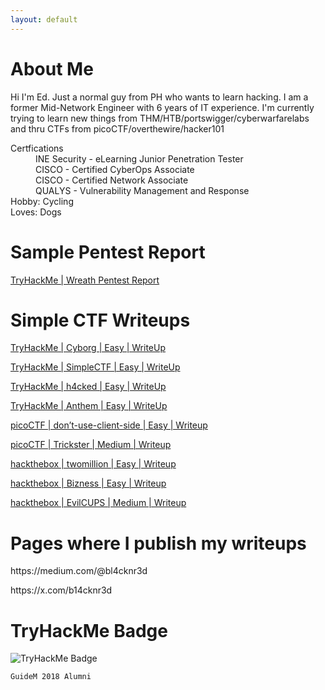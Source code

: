 ```yaml
---
layout: default
---
```

# About Me

Hi I'm Ed. Just a normal guy from PH who wants to learn hacking. I am a former Mid-Network Engineer with 6 years of IT experience. 
I'm currently trying to learn new things from THM/HTB/portswigger/cyberwarfarelabs and thru CTFs from picoCTF/overthewire/hacker101

<!--### Definition lists can be used with HTML syntax..-->

<dl>
<dt>Certfications</dt>
  <dd>INE Security - eLearning Junior Penetration Tester</dd>
  <dd>CISCO - Certified CyberOps Associate</dd>
  <dd>CISCO - Certified Network Associate</dd>
  <dd>QUALYS - Vulnerability Management and Response	</dd>
<dt>Hobby: Cycling</dt>
<dt>Loves: Dogs</dt>
</dl>

# Sample Pentest Report
<a href="https://github.com/blacknred04/bl4cknr3d.github.io/blob/main/PDF/Wreath%20-%20Penetration%20Testing%20Report.pdf" target="_blank"> TryHackMe | Wreath Pentest Report </a>

# Simple CTF Writeups
<p><a href="https://medium.com/@bl4cknr3d/tryhackme-cyborg-easy-writeup-4374b70a870d" target="_blank" rel="nofollow"> TryHackMe | Cyborg | Easy | WriteUp </a></p>
<p><a href="https://medium.com/@bl4cknr3d/tryhackme-simplectf-easy-writeup-69974ccc3017" target="_blank" rel="nofollow"> TryHackMe | SimpleCTF | Easy | WriteUp </a></p>
<p><a href="https://medium.com/@bl4cknr3d/tryhackme-h4cked-easy-writeup-863770bcc720" target="_blank" rel="nofollow"> TryHackMe | h4cked | Easy | WriteUp </a></p>
<p><a href="https://medium.com/@bl4cknr3d/tryhackme-anthem-easy-writeup-0e0ae57f754f" target="_blank" rel="nofollow"> TryHackMe | Anthem | Easy | WriteUp </a></p>
<p><a href="https://medium.com/@bl4cknr3d/tryhackme-cyborg-easy-writeup-4374b70a870d" target="_blank" rel="nofollow"> picoCTF | don’t-use-client-side | Easy | Writeup </a></p>
<p><a href="https://medium.com/@bl4cknr3d/picoctf-trickster-medium-writeup-dda7e0bfc816" target="_blank" rel="nofollow"> picoCTF | Trickster | Medium | Writeup </a></p>
<p><a href="https://medium.com/@bl4cknr3d/hackthebox-unified-easy-writeup-b3eb38be7a44" target="_blank" rel="nofollow"> hackthebox | twomillion | Easy | Writeup </a></p>
<p><a href="https://medium.com/@bl4cknr3d/hackthebox-bizness-easy-writeup-8e006cf37b3f" target="_blank" rel="nofollow"> hackthebox | Bizness | Easy | Writeup </a></p>
<p><a href="https://medium.com/@bl4cknr3d/hackthebox-evilcups-easy-writeup-4b8783a0041b" target="_blank" rel="nofollow"> hackthebox | EvilCUPS | Medium | Writeup </a></p>

# Pages where I publish my writeups
<p> https://medium.com/@bl4cknr3d </p>
<p> https://x.com/b14cknr3d </p>

# TryHackMe Badge
<img src="https://tryhackme-badges.s3.amazonaws.com/blacknred04.png" alt="TryHackMe Badge" />

<!--saf-->
```
GuideM 2018 Alumni
```



